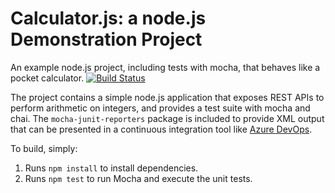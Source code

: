 Calculator.js: a node.js Demonstration Project
==============================================
An example node.js project, including tests with mocha, that behaves like
a pocket calculator.
[![Build Status](https://dev.azure.com/satyamurthym/Integrating%20External%20Source%20Control%20with%20Azure%20Pipelines/_apis/build/status/msmurthy609.calculator?branchName=master)](https://dev.azure.com/satyamurthym/Integrating%20External%20Source%20Control%20with%20Azure%20Pipelines/_build/latest?definitionId=14&branchName=master)

The project contains a simple node.js application that exposes REST APIs
to perform arithmetic on integers, and provides a test suite with mocha
and chai.  The `mocha-junit-reporters` package is included to provide XML
output that can be presented in a continuous integration tool like
[Azure DevOps](https://azure.com/devops).

To build, simply:

1. Runs `npm install` to install dependencies.
2. Runs `npm test` to run Mocha and execute the unit tests.

